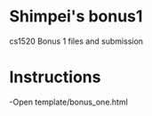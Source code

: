 # Shimpei's bonus1
cs1520 Bonus 1 files and submission

# Instructions
-Open template/bonus_one.html
